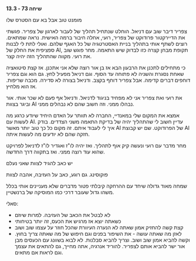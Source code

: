 **שיחה 73 \- 13.3**

מומנט טוב אבל בא עם הסטרס שלו

צפריר דיבר שוב עם דניאל. הוחלט שנתחיל תהליך של לעבור לארגון של צפריר. פגשתי את הדיירקטור פרודוקט של צפריר, רועי, אחלה חיבור ברמה האישית. נראה שמתאים. רוצים לשתף אותי בתהליך בניית האסטרטגיה של כל האגף שלהם. ואולי לתת לי לבנות ספציפית את החלק של AI, תקופת מבחן קצרה כזו לבדוק שיש התאמה. מחר פוגש שוב את רועי. מקווה שהתהליך הזה יהיה קצר. 

כי מתחילים לתכנן את הרבעון הבא אז בן אור רוצה שלא אני אתכנן. אז קצת סיטואציה שאחת נסגרת והשניה לא פתוחה עד הסוף. וגם דניאל מפעיל לחץ. גם הוא וגם צפריר דוחפים דברים קדימה. אבל צפריר דוחף בקצב. ודניאל בצורה לא סדירה. מכבה שריפות. אז הוא מלחיץ. 

את רועי ואת צפריר אני לא מפחיד בניגוד לדניאל. ודניאל אף פעם לא שכר אותי. אור וביגר בצוות AI נבהלו ממני. וזה חשוב שהם לא נבהלים ממני. 

אמצא את המקום שלי במאנדיי, החברה לא תוותר על האדם היחיד שיודע כרגע מה לעשות עם AI. עדיין חשוב לי שהתהליך יהיה של בדיקת התאמה משני הצדדים. בודק איך לי לעבוד איתם. זה מקום כל כך טוב יותר מאשר AI של הפרודוקט. שם יש קבוצת AI חזקה שהם לא יודעים מה לעשות איתה. 

מחר מדבר עם רועי ונעשה קיק אוף לתהליך. ואז יהיה לו"ז ואגדיר לו"ז לדניאל לפרויקט שהוא עוד רוצה ממני. ואז בתקווה דרך החדשה. 

יש כאב להגיד לצוות שאני נעלם

פוקוסינג. גם רוגע, כאב על העזיבה, אהבה לצוות

שמחה מאוד גדולה שיחד עם ההרחקה קיבלתי פטור מדברים שלא מעניינים אותי בכלל  
משהו גדול שעובר דרכי כמו המוסיקה של ברנשטיין. 

סאלי:

* לא לבטל את הכאב של העזיבה. למרות שיוזם  
* כשאתה יוצא אז מרגיש את הכעס, זה יותר בטיחותי  
* קצת קשה להחזיק אמון שאתה לא הנערה העיוורת שהכל חוזר על עצמו שוב ושוב  
* לאזן מה שאתה עושה \- את השיפור בפנים וגם חיפוש של מה שאתה צריך בחוץ. וקשה להביא אמון שוב ושוב. וצריך להביא סבלנות. לא לבוא בשוונג עם הכעסים מבן אור ישר להביא אותם לצפריר. להוריד אנרגיה, אתה מחייך, גם להתאים את עצמך וגם לראות אם מתאים. 

